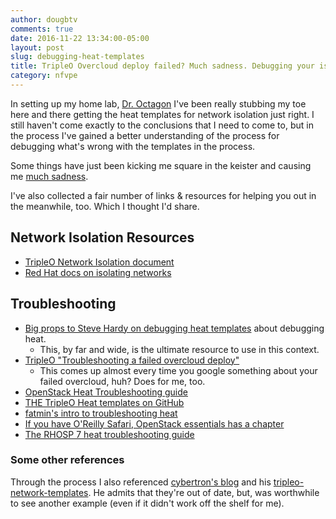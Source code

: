 ```yaml
---
author: dougbtv
comments: true
date: 2016-11-22 13:34:00-05:00
layout: post
slug: debugging-heat-templates
title: TripleO Overcloud deploy failed? Much sadness. Debugging your isolated network configuration
category: nfvpe
---
```


In setting up my home lab, [Dr. Octagon](https://github.com/dougbtv/droctagon-ansible) I've been really stubbing my toe here and there getting the heat templates for network isolation just right. I still haven't come exactly to the conclusions that I need to come to, but in the process I've gained a better understanding of the process for debugging what's wrong with the templates in the process.

Some things have just been kicking me square in the keister and causing me [much sadness](https://cdn.meme.am/instances/750x/45457269.jpg). 

I've also collected a fair number of links & resources for helping you out in the meanwhile, too. Which I thought I'd share.

## Network Isolation Resources

* [TripleO Network Isolation document](http://docs.openstack.org/developer/tripleo-docs/advanced_deployment/network_isolation.html#using-the-native-vlan-for-floating-ips)
* [Red Hat docs on isolating networks](https://access.redhat.com/documentation/en/red-hat-openstack-platform/8/paged/director-installation-and-usage/62-isolating-networks)

## Troubleshooting

* [Big props to Steve Hardy on debugging heat templates](http://hardysteven.blogspot.com/2015/04/debugging-tripleo-heat-templates.html) about debugging heat.
  * This, by far and wide, is the ultimate resource to use in this context.
* [TripleO "Troubleshooting a failed overcloud deploy"](http://docs.openstack.org/developer/tripleo-docs/troubleshooting/troubleshooting-overcloud.html)
  * This comes up almost every time you google something about your failed overcloud, huh? Does for me, too.
* [OpenStack Heat Troubleshooting guide](https://wiki.openstack.org/wiki/Heat/TroubleShooting)
* [THE TripleO Heat templates on GitHub](https://github.com/openstack/tripleo-heat-templates)
* [fatmin's intro to troubleshooting heat](https://fatmin.com/2016/03/01/openstack-introduction-to-troubleshooting-heat/)
* [If you have O'Reilly Safari, OpenStack essentials has a chapter](https://www.safaribooksonline.com/library/view/openstack-essentials/9781783987085/ch13s12.html)
* [The RHOSP 7 heat troubleshooting guide](https://access.redhat.com/documentation/en-US/Red_Hat_Enterprise_Linux_OpenStack_Platform/7/html/Director_Installation_and_Usage/sect-Troubleshooting_Overcloud_Creation.html)


### Some other references

Through the process I also referenced [cybertron's blog](http://blog.nemebean.com/content/network-isolation-tripleo-home-networks) and his [tripleo-network-templates](https://github.com/cybertron/tripleo-network-templates). He admits that they're out of date, but, was worthwhile to see another example (even if it didn't work off the shelf for me).

